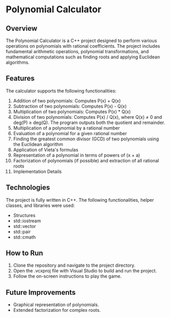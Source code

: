 # Polynomial Calculator

## Overview

The Polynomial Calculator is a C++ project designed to perform various operations on polynomials with rational coefficients. The project includes fundamental arithmetic operations, polynomial transformations, and mathematical computations such as finding roots and applying Euclidean algorithms.

## Features  
The calculator supports the following functionalities:   

1. Addition of two polynomials: Computes P(x) + Q(x)  
2. Subtraction of two polynomials: Computes P(x) - Q(x)  
3. Multiplication of two polynomials: Computes P(x) * Q(x)  
4. Division of two polynomials: Computes P(x) / Q(x), where Q(x) ≠ 0 and deg(P) ≥ deg(Q). The program outputs both the quotient and remainder.  
5. Multiplication of a polynomial by a rational number  
6. Evaluation of a polynomial for a given rational number  
7. Finding the greatest common divisor (GCD) of two polynomials using the Euclidean algorithm  
8. Application of Vieta's formulas  
9. Representation of a polynomial in terms of powers of (x + a)  
10. Factorization of polynomials (if possible) and extraction of all rational roots  
11. Implementation Details  

## Technologies
The project is fully written in C++. The following functionalities, helper classes, and libraries were used:

+ Structures
+ std::iostream
+ std::vector
+ std::pair
+ std::cmath

## How to Run
1. Clone the repository and navigate to the project directory.
2. Open the .vcxproj file with Visual Studio to build and run the project.
3. Follow the on-screen instructions to play the game.

## Future Improvements
+ Graphical representation of polynomials.
+ Extended factorization for complex roots.
